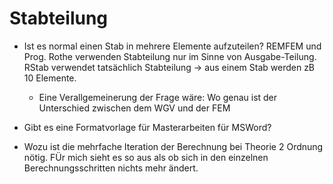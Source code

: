 # Stabteilung

- Ist es normal einen Stab in mehrere Elemente aufzuteilen? REMFEM und Prog. Rothe verwenden Stabteilung nur im Sinne von Ausgabe-Teilung. RStab verwendet tatsächlich Stabteilung -> aus einem Stab werden zB 10 Elemente.

  - Eine Verallgemeinerung der Frage wäre: Wo genau ist der Unterschied zwischen dem WGV und der FEM

- Gibt es eine Formatvorlage für Masterarbeiten für MSWord?

- Wozu ist die mehrfache Iteration der Berechnung bei Theorie 2 Ordnung nötig. FÜr mich sieht es so aus als ob sich in den einzelnen Berechnungsschritten nichts mehr ändert.
